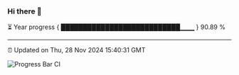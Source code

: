 ### Hi there 👋

⏳ Year progress { ███████████████████████████▁▁▁ } 90.89 %

---

⏰ Updated on Thu, 28 Nov 2024 15:40:31 GMT

![Progress Bar CI](https://github.com/IshwaranRudhara/GIT-ACTION/workflows/Progress%20Bar%20CI/badge.svg)
